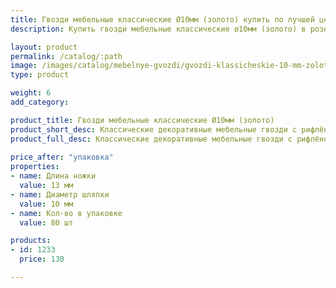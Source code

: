 ```yaml
---
title: Гвозди мебельные классические Ø10мм (золото) купить по лучшей цене с доставкой - Поролоныч
description: Купить гвозди мебельные классические ø10мм (золото) в розницу с доставкой по Москве в интернет-магазине Поролоныча.

layout: product
permalink: /catalog/:path
image: /images/catalog/mebelnye-gvozdi/gvozdi-klassicheskie-10-mm-zoloto-01_1600w.jpg
type: product

weight: 6
add_category: 

product_title: Гвозди мебельные классические Ø10мм (золото)
product_short_desc: Классические декоративные мебельные гвозди с рифлёной поверхностью. Цвет - золото.
product_full_desc: Классические декоративные мебельные гвозди с рифлёной поверхностью. Цвет - золото.
        
price_after: "упаковка"
properties:
- name: Длина ножки
  value: 13 мм
- name: Диаметр шляпки
  value: 10 мм
- name: Кол-во в упаковке
  value: 80 шт

products:
- id: 1233
  price: 130

---
```

